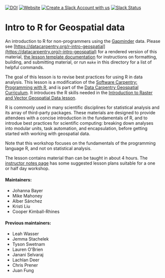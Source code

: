 [![DOI](https://zenodo.org/badge/128225991.svg)](https://zenodo.org/badge/latestdoi/128225991)
[![Website](https://github.com/datacarpentry/r-intro-geospatial/actions/workflows/website.yml/badge.svg)](https://github.com/datacarpentry/r-intro-geospatial/actions/workflows/website.yml)
[![Create a Slack Account with us](https://img.shields.io/badge/Create_Slack_Account-The_Carpentries-071159.svg)](https://slack-invite.carpentries.org/)
[![Slack Status](https://img.shields.io/badge/Slack_Channel-dc--geospatial-E01563.svg)](https://carpentries.slack.com/messages/C9ME7G5RD)

# Intro to R for Geospatial data

<!-- TODO: Update first pararaph of the introduction if they data changes -->

An introduction to R for non-programmers using the [Gapminder][gapminder] data.
Please see [https://datacarpentry.org/r-intro-geospatial](https://datacarpentry.org/r-intro-geospatial) for a rendered
version of this material,
[the lesson template documentation][lesson-example]
for instructions on formatting, building, and submitting material,
or run `make` in this directory for a list of helpful commands.

The goal of this lesson is to revise best practices for using R in data
analysis. This lesson is a modification of the [Software Carpentry: Programming with R](https://swcarpentry.github.io/r-novice-gapminder), and is part of the [Data Carpentry Geospatial Curriculum](https://datacarpentry.org/geospatial-workshop/). It introduces the R skills needed in the [Introduction to Raster and Vector Geospatial Data lesson](https://datacarpentry.org/r-raster-vector-geospatial).

R is commonly used in many scientific disciplines for statistical analysis and
its array of third-party packages. These materials are designed to provide
attendees with a concise introduction in the fundamentals of R, and to introdue
best practices for scientific computing: breaking down analyses into modular
units, task automation, and encapsulation, before getting started with working
with geospatial data.

Note that this workshop focuses on the fundamentals of the programming
language R, and not on statistical analysis.

The lesson contains material than can be taught in about 4 hours. The
[instructor notes
page](https://datacarpentry.org/r-intro-geospatial/guide/index.html) has some
suggested lesson plans suitable for a one or half day workshop.

#### Maintainers:

- Johanna Bayer
- Mike Mahoney
- Alber Sánchez
- Kristi Liu
- Cooper Kimball-Rhines

#### Previous maintainers:

- Leah Wasser
- Jemma Stachelek
- Tyson Swetnam
- Lauren O'Brien
- Janani Selvaraj
- Lachlan Deer
- Chris Prener
- Juan Fung

[gapminder]: https://www.gapminder.org/
[lesson-example]: https://carpentries.github.io/lesson-example



